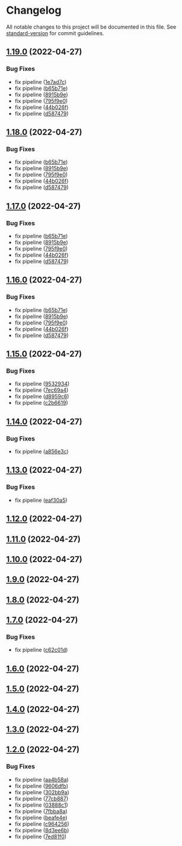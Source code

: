 # Changelog

All notable changes to this project will be documented in this file. See [standard-version](https://github.com/conventional-changelog/standard-version) for commit guidelines.

## [1.19.0](https://github.com/HarrisonHenri/myskills/compare/v1.15.0...v1.19.0) (2022-04-27)


### Bug Fixes

* fix pipeline ([1e7ad7c](https://github.com/HarrisonHenri/myskills/commit/1e7ad7c2c626fa90ee31258cf17118ac22ea1b3e))
* fix pipeline ([b65b71e](https://github.com/HarrisonHenri/myskills/commit/b65b71e4e8d2888abc29dd70bc5bd0aa7603da3a))
* fix pipeline ([8915b9e](https://github.com/HarrisonHenri/myskills/commit/8915b9e2cacc3a24dd73027144d4144eac54d170))
* fix pipeline ([795f9e0](https://github.com/HarrisonHenri/myskills/commit/795f9e0f7a10988b84b30fb43c771d310b9cd215))
* fix pipeline ([44b026f](https://github.com/HarrisonHenri/myskills/commit/44b026fc52b2463bcd068158fae67f45c6144ab6))
* fix pipeline ([d587479](https://github.com/HarrisonHenri/myskills/commit/d5874796c366daec39cfd54c3cbbd73aefc5fb5f))

## [1.18.0](https://github.com/HarrisonHenri/myskills/compare/v1.15.0...v1.18.0) (2022-04-27)


### Bug Fixes

* fix pipeline ([b65b71e](https://github.com/HarrisonHenri/myskills/commit/b65b71e4e8d2888abc29dd70bc5bd0aa7603da3a))
* fix pipeline ([8915b9e](https://github.com/HarrisonHenri/myskills/commit/8915b9e2cacc3a24dd73027144d4144eac54d170))
* fix pipeline ([795f9e0](https://github.com/HarrisonHenri/myskills/commit/795f9e0f7a10988b84b30fb43c771d310b9cd215))
* fix pipeline ([44b026f](https://github.com/HarrisonHenri/myskills/commit/44b026fc52b2463bcd068158fae67f45c6144ab6))
* fix pipeline ([d587479](https://github.com/HarrisonHenri/myskills/commit/d5874796c366daec39cfd54c3cbbd73aefc5fb5f))

## [1.17.0](https://github.com/HarrisonHenri/myskills/compare/v1.15.0...v1.17.0) (2022-04-27)


### Bug Fixes

* fix pipeline ([b65b71e](https://github.com/HarrisonHenri/myskills/commit/b65b71e4e8d2888abc29dd70bc5bd0aa7603da3a))
* fix pipeline ([8915b9e](https://github.com/HarrisonHenri/myskills/commit/8915b9e2cacc3a24dd73027144d4144eac54d170))
* fix pipeline ([795f9e0](https://github.com/HarrisonHenri/myskills/commit/795f9e0f7a10988b84b30fb43c771d310b9cd215))
* fix pipeline ([44b026f](https://github.com/HarrisonHenri/myskills/commit/44b026fc52b2463bcd068158fae67f45c6144ab6))
* fix pipeline ([d587479](https://github.com/HarrisonHenri/myskills/commit/d5874796c366daec39cfd54c3cbbd73aefc5fb5f))

## [1.16.0](https://github.com/HarrisonHenri/myskills/compare/v1.15.0...v1.16.0) (2022-04-27)


### Bug Fixes

* fix pipeline ([b65b71e](https://github.com/HarrisonHenri/myskills/commit/b65b71e4e8d2888abc29dd70bc5bd0aa7603da3a))
* fix pipeline ([8915b9e](https://github.com/HarrisonHenri/myskills/commit/8915b9e2cacc3a24dd73027144d4144eac54d170))
* fix pipeline ([795f9e0](https://github.com/HarrisonHenri/myskills/commit/795f9e0f7a10988b84b30fb43c771d310b9cd215))
* fix pipeline ([44b026f](https://github.com/HarrisonHenri/myskills/commit/44b026fc52b2463bcd068158fae67f45c6144ab6))
* fix pipeline ([d587479](https://github.com/HarrisonHenri/myskills/commit/d5874796c366daec39cfd54c3cbbd73aefc5fb5f))

## [1.15.0](https://github.com/HarrisonHenri/myskills/compare/v1.14.0...v1.15.0) (2022-04-27)


### Bug Fixes

* fix pipeline ([9532934](https://github.com/HarrisonHenri/myskills/commit/95329342e1b96e0f4a0b14fd13dcbea5b37c6f18))
* fix pipeline ([7ec69a4](https://github.com/HarrisonHenri/myskills/commit/7ec69a4dc624aace2147f48cb2518ff189e2e9b5))
* fix pipeline ([d8959c6](https://github.com/HarrisonHenri/myskills/commit/d8959c686e03411841423bdb2e17ea4786ab53d0))
* fix pipeline ([c2b6619](https://github.com/HarrisonHenri/myskills/commit/c2b66198c485b1fa41b233ece0dcf2502c764028))

## [1.14.0](https://github.com/HarrisonHenri/myskills/compare/v1.13.0...v1.14.0) (2022-04-27)


### Bug Fixes

* fix pipeline ([a856e3c](https://github.com/HarrisonHenri/myskills/commit/a856e3c01675888ff858211c1959045d6cbcfbfd))

## [1.13.0](https://github.com/HarrisonHenri/myskills/compare/v1.12.0...v1.13.0) (2022-04-27)


### Bug Fixes

* fix pipeline ([eaf30a5](https://github.com/HarrisonHenri/myskills/commit/eaf30a5e84ee788cf6fa44d3f44302740f11277b))

## [1.12.0](https://github.com/HarrisonHenri/myskills/compare/v1.11.0...v1.12.0) (2022-04-27)

## [1.11.0](https://github.com/HarrisonHenri/myskills/compare/v1.10.0...v1.11.0) (2022-04-27)

## [1.10.0](https://github.com/HarrisonHenri/myskills/compare/v1.9.0...v1.10.0) (2022-04-27)

## [1.9.0](https://github.com/HarrisonHenri/myskills/compare/v1.8.0...v1.9.0) (2022-04-27)

## [1.8.0](https://github.com/HarrisonHenri/myskills/compare/v1.7.0...v1.8.0) (2022-04-27)

## [1.7.0](https://github.com/HarrisonHenri/myskills/compare/v1.6.0...v1.7.0) (2022-04-27)


### Bug Fixes

* fix pipeline ([c62c01d](https://github.com/HarrisonHenri/myskills/commit/c62c01da8b7a06d9f020b8fd28b24546585dc3ea))

## [1.6.0](https://github.com/HarrisonHenri/myskills/compare/v1.5.0...v1.6.0) (2022-04-27)

## [1.5.0](https://github.com/HarrisonHenri/myskills/compare/v1.4.0...v1.5.0) (2022-04-27)

## [1.4.0](https://github.com/HarrisonHenri/myskills/compare/v1.3.0...v1.4.0) (2022-04-27)

## [1.3.0](https://github.com/HarrisonHenri/myskills/compare/v1.2.0...v1.3.0) (2022-04-27)

## [1.2.0](https://github.com/HarrisonHenri/myskills/compare/v1.1.0...v1.2.0) (2022-04-27)


### Bug Fixes

* fix pipeline ([aa4b58a](https://github.com/HarrisonHenri/myskills/commit/aa4b58a4465a6fe0bfcd7ba2cfcd3ff5c11cb438))
* fix pipeline ([9606dfb](https://github.com/HarrisonHenri/myskills/commit/9606dfb73a1e633106f781d895c77de3cf2d392b))
* fix pipeline ([302bb9a](https://github.com/HarrisonHenri/myskills/commit/302bb9a777da82678fb382c09b9eda86290bb5f7))
* fix pipeline ([77cb887](https://github.com/HarrisonHenri/myskills/commit/77cb88736985c1c82637ef559a2eeea7cef4e3e0))
* fix pipeline ([03888c1](https://github.com/HarrisonHenri/myskills/commit/03888c155612b6c93c99915902ce34deb1abb3db))
* fix pipeline ([7fbba8a](https://github.com/HarrisonHenri/myskills/commit/7fbba8a37848af463a6270bc6d8b2a0584d0d6e6))
* fix pipeline ([beafe4e](https://github.com/HarrisonHenri/myskills/commit/beafe4ee7e38269a787e3b810c2d08e6603a7212))
* fix pipeline ([c964256](https://github.com/HarrisonHenri/myskills/commit/c9642561a023ddf61330e2a96d249f213cf962a7))
* fix pipeline ([8d3ee6b](https://github.com/HarrisonHenri/myskills/commit/8d3ee6bef0039e608afa87b6095c749e2e7de047))
* fix pipeline ([7ed81f0](https://github.com/HarrisonHenri/myskills/commit/7ed81f099506a4caefd1d37c6d4f9cd143ebcdfa))
